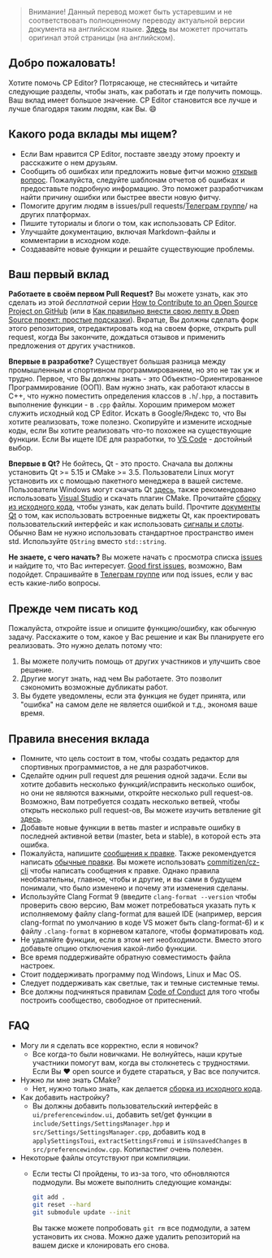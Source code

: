 > Внимание! Данный перевод может быть устаревшим и не соответствовать полноценному переводу актуальной версии документа на английском языке. [Здесь](CONTRIBUTING.md) вы можетет прочитать оригинал этой страницы (на английском).

## Добро пожаловать!

Хотите помочь CP Editor? Потрясающе, не стесняйтесь и читайте следующие разделы, чтобы знать, как работать и где получить помощь. Ваш вклад имеет большое значение. CP Editor становится все лучше и лучше благодаря таким людям, как Вы. :smile:

## Какого рода вклады мы ищем?

- Если Вам нравится CP Editor, поставте звезду этому проекту и расскажите о нем друзьям.
- Сообщить об ошибках или предложить новые фитчи можно [открыв вопрос](https://github.com/cpeditor/cpeditor/issues/new/choose). Пожалуйста, следуйте шаблонам отчетов об ошибках и предоставьте подробную информацию. Это поможет разработчикам найти причину ошибки или быстрее ввести новую фитчу.
- Помогите другим людям в issues/pull requests/[Телеграм группе](https://t.me/cpeditor)/ на других платформах.
- Пишите туториалы и блоги о том, как использовать CP Editor.
- Улучшайте документацию, включая Markdown-файлы и комментарии в исходном коде.
- Создававйте новые функции и решайте существующие проблемы.

## Ваш первый вклад

**Работаете в своём первом Pull Request?** Вы можете узнать, как это сделать из этой *бесплатной* серии [How to Contribute to an Open Source Project on GitHub](https://egghead.io/series/how-to-contribute-to-an-open-source-project-on-github) (или в [Как правильно внести свою лепту в Open Source проект: простые подсказки](https://habr.com/ru/post/275219/)). Вкратце, Вы должны сделать форк этого репозитория, отредактировать код на своем форке, открыть pull request, когда Вы закончите, дождаться отзывов и применить предложения от других участников.

**Впервые в разработке?** Существует большая разница между промышленным и спортивном программированием, но это не так уж и трудно. Первое, что Вы должны знать - это Объектно-Ориентированное Программирование (ООП). Вам нужно знать, как работают классы в C++, что нужно поместить определения классов в `.h`/`.hpp`, а поставить выполнение функции - в `.cpp` файлы. Хорошим примером может служить исходный код CP Editor. Искать в Google/Яндекс то, что Вы хотите реализовать, тоже полезно. Скопируйте и измените исходные коды, если Вы хотите реализовать что-то похожее на существующие функции. Если Вы ищете IDE для разработки, то [VS Code](https://code.visualstudio.com/) - достойный выбор.


**Впервые в Qt?** Не бойтесь, Qt  - это просто. Сначала вы должны установить Qt >= 5.15 и CMake >= 3.5. Пользователи Linux могут установить их с помощью пакетного менеджера в вашей системе. Пользователи Windows могут скачать Qt [здесь](https://www.qt.io/download), также рекомендовано использовать [Visual Studio](https://visualstudio.microsoft.com/) и скачать плагин CMake. Прочитайте [сборку из исходного кода](https://cpeditor.org/docs/installation/build-from-source/), чтобы узнать, как делать build. Прочтите [документы Qt](https://doc.qt.io/) о том, как использовать встроенные виджеты Qt, как проектировать пользовательский интерфейс и как использовать [сигналы и слоты](https://doc.qt.io/qt-5/signalsandslots.html). Обычно Вам не нужно использовать стандартное пространство имен std. Используйте `QString` вместо `std::string`.

**Не знаете, с чего начать?** Вы можете начать с просмотра списка [issues](https://github.com/cpeditor/cpeditor/issues) и найдите то, что Вас интересует. [Good first issues](https://github.com/cpeditor/cpeditor/issues?q=is%3Aissue+is%3Aopen+label%3A%22good+first+issue%22), возможно, Вам подойдет. Спрашивайте в [Телеграм группе](https://t.me/cpeditor) или под issues, если у вас есть какие-либо вопросы.

## Прежде чем писать код

Пожалуйста, откройте issue и опишите функцию/ошибку, как обычную задачу. Расскажите о том, какое у Вас решение и как Вы планируете его реализовать. Это нужно делать потому что:

1. Вы можете получить помощь от других участников и улучшить свое решение.
2. Другие могут знать, над чем Вы работаете. Это позволит сэкономить возможные дубликаты работ.
3. Вы будете уведомлены, если эта функция не будет принята, или "ошибка" на самом деле не является ошибкой и т.д., экономя ваше время.

## Правила внесения вклада

- Помните, что цель состоит в том, чтобы создать редактор для спортивных программистов, а не для разработчиков.
- Сделайте однин pull request для решения одной задачи. Если вы хотите добавить несколько функций/исправить несколько ошибок, но они не являются важными, откройте несколько pull request-ов. Возможно, Вам потребуется создать несколько ветвей, чтобы открыть несколько pull request-ов, Вы можете изучить ветвление git [здесь](https://learngitbranching.js.org/).
- Добавьте новые функции в ветвь master и исправьте ошибку в последней активной ветви (master, beta и stable), в которой есть эта ошибка.  
- Пожалуйста, напишите [сообщения к правке](https://chris.beams.io/posts/git-commit/). Также рекомендуется написать [обычные правки](https://www.conventionalcommits.org/ru). Вы можете использовать [commitizen/cz-cli](https://github.com/commitizen/cz-cli) чтобы написать сообщения к правке. Однако правила необязательны, главное, чтобы и другие, и вы сами в будущем понимали, что было изменено и почему эти изменения сделаны.
- Используйте Clang Format 9 (введите `clang-format --version` чтобы проверить свою версию, Вам может потребоваться указать путь к исполняемому файлу clang-format для вашей IDE (например, версия clang-format по умолчанию в коде VS может быть clang-format-6) и к файлу `.clang-format` в корневом каталоге, чтобы форматировать код.
- Не удаляйте функции, если в этом нет необходимости. Вместо этого добавьте опцию отключения какой-либо функции.
- Все время поддерживайте обратную совместимость файла настроек.
- Стоит поддерживать программу под Windows, Linux и Mac OS.
- Следует поддерживать как светлые, так и темные системные темы.
 - Все должны подчиняться правилам [Code of Conduct](CODE_OF_CONDUCT.md) для того чтобы построить сообщество, свободное от притеснений.

## FAQ

- Могу ли я сделать все корректно, если я новичок?
  - Все когда-то были новичками. Не волнуйтесь, наши крутые участники помогут вам, когда вы столкнетесь с трудностями. Если Вы :heart: open source и будете стараться, у Вас все получится.
- Нужно ли мне знать CMake?
  - Нет, нужно только знать, как делается [сборка из исходного кода](https://cpeditor.org/docs/installation/build-from-source/).
- Как добавить настройку?
  - Вы должны добавить пользовательский интерфейс в `ui/preferencewindow.ui`, добавить set/get функции в `include/Settings/SettingsManager.hpp` и `src/Settings/SettingsManager.cpp`, добавить код в `applySettingsToui`, `extractSettingsFromui` и `isUnsavedChanges` в `src/preferencewindow.cpp`. Копипастинг очень полезен.
- Некоторые файлы отсутствуют при компиляции.
  - Если тесты CI пройдены, то из-за того, что обновляются подмодули. Вы можете выполнить следующие команды:

    ```sh
    git add .
    git reset --hard
    git submodule update --init
    ```

    Вы также можете попробовать `git rm` все подмодули, а затем установить их снова. Можно даже удалить репозиторий на вашем диске и клонировать его снова.
